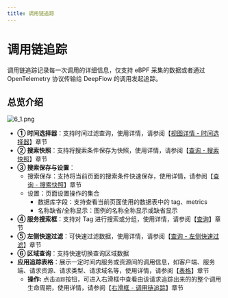 ```yaml
---
title: 调用链追踪
---
```


# 调用链追踪

调用链追踪记录每一次调用的详细信息，仅支持 eBPF 采集的数据或者通过 OpenTelemetry 协议传输给 DeepFlow 的调用发起追踪。

## 总览介绍

![6_1.png](https://yunshan-guangzhou.oss-cn-beijing.aliyuncs.com/pub/pic/20230920650aa718393da.png)

- **① 时间选择器**：支持时间过滤查询，使用详情，请参阅【[视图详情 - 时间选择器](../02-dashboard/03-use.md)】章节
- **② 搜索快照**：支持将搜索条件保存为快照，使用详情，请参阅【[查询 - 搜索快照](../01-query/06_history.md)】章节
- **③ 搜索保存与设置**：
  - 搜索保存：支持将当前页面的搜索条件快速保存，使用详情，请参阅【[查询 - 搜索快照](../01-query/06_history.md)】章节
  - 设置：页面设置操作的集合
    - 数据库字段：支持查看当前页面使用的数据表中的 tag、metrics
    - 名称缺省/全称显示：图例的名称全称显示或缺省显示
- **④ 服务搜索框**：支持对 Tag 进行搜索或分组，使用详情，请参阅【[查询](../01-query/01-overview.md)】章节
- **⑤ 左侧快速过滤**：可快速过滤数据，使用详情，请参阅【[查询 - 左侧快速过滤](../01-query/07-left_quick_filter.md)】章节
- **⑥ 区域查询**：支持快速切换查询区域数据
- **应用追踪表格**：展示一定时间内服务或资源间的调用信息，如客户端、服务端、请求资源、请求类型、请求域名等，使用详情，请参阅【[表格](../02-dashboard/99-panel/08-table.md)】章节
  - **操作:** 点击`追踪`按钮，可进入右滑框中查看由该请求追踪出来的的整个调用生命周期，使用详情，请参阅【[右滑框 - 调用链追踪](./08-right_sliding_box.md)】章节
